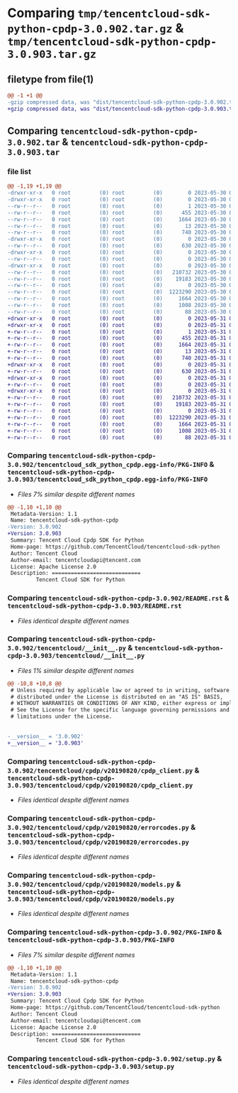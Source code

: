 # Comparing `tmp/tencentcloud-sdk-python-cpdp-3.0.902.tar.gz` & `tmp/tencentcloud-sdk-python-cpdp-3.0.903.tar.gz`

## filetype from file(1)

```diff
@@ -1 +1 @@
-gzip compressed data, was "dist/tencentcloud-sdk-python-cpdp-3.0.902.tar", last modified: Tue May 30 00:20:04 2023, max compression
+gzip compressed data, was "dist/tencentcloud-sdk-python-cpdp-3.0.903.tar", last modified: Wed May 31 02:08:13 2023, max compression
```

## Comparing `tencentcloud-sdk-python-cpdp-3.0.902.tar` & `tencentcloud-sdk-python-cpdp-3.0.903.tar`

### file list

```diff
@@ -1,19 +1,19 @@
-drwxr-xr-x   0 root         (0) root         (0)        0 2023-05-30 00:20:04.000000 tencentcloud-sdk-python-cpdp-3.0.902/
-drwxr-xr-x   0 root         (0) root         (0)        0 2023-05-30 00:20:04.000000 tencentcloud-sdk-python-cpdp-3.0.902/tencentcloud_sdk_python_cpdp.egg-info/
--rw-r--r--   0 root         (0) root         (0)        1 2023-05-30 00:20:04.000000 tencentcloud-sdk-python-cpdp-3.0.902/tencentcloud_sdk_python_cpdp.egg-info/dependency_links.txt
--rw-r--r--   0 root         (0) root         (0)      455 2023-05-30 00:20:04.000000 tencentcloud-sdk-python-cpdp-3.0.902/tencentcloud_sdk_python_cpdp.egg-info/SOURCES.txt
--rw-r--r--   0 root         (0) root         (0)     1664 2023-05-30 00:20:04.000000 tencentcloud-sdk-python-cpdp-3.0.902/tencentcloud_sdk_python_cpdp.egg-info/PKG-INFO
--rw-r--r--   0 root         (0) root         (0)       13 2023-05-30 00:20:04.000000 tencentcloud-sdk-python-cpdp-3.0.902/tencentcloud_sdk_python_cpdp.egg-info/top_level.txt
--rw-r--r--   0 root         (0) root         (0)      740 2023-05-30 00:20:04.000000 tencentcloud-sdk-python-cpdp-3.0.902/README.rst
-drwxr-xr-x   0 root         (0) root         (0)        0 2023-05-30 00:20:04.000000 tencentcloud-sdk-python-cpdp-3.0.902/tencentcloud/
--rw-r--r--   0 root         (0) root         (0)      630 2023-05-30 00:20:04.000000 tencentcloud-sdk-python-cpdp-3.0.902/tencentcloud/__init__.py
-drwxr-xr-x   0 root         (0) root         (0)        0 2023-05-30 00:20:04.000000 tencentcloud-sdk-python-cpdp-3.0.902/tencentcloud/cpdp/
--rw-r--r--   0 root         (0) root         (0)        0 2023-05-30 00:20:04.000000 tencentcloud-sdk-python-cpdp-3.0.902/tencentcloud/cpdp/__init__.py
-drwxr-xr-x   0 root         (0) root         (0)        0 2023-05-30 00:20:04.000000 tencentcloud-sdk-python-cpdp-3.0.902/tencentcloud/cpdp/v20190820/
--rw-r--r--   0 root         (0) root         (0)   210732 2023-05-30 00:20:04.000000 tencentcloud-sdk-python-cpdp-3.0.902/tencentcloud/cpdp/v20190820/cpdp_client.py
--rw-r--r--   0 root         (0) root         (0)    19183 2023-05-30 00:20:04.000000 tencentcloud-sdk-python-cpdp-3.0.902/tencentcloud/cpdp/v20190820/errorcodes.py
--rw-r--r--   0 root         (0) root         (0)        0 2023-05-30 00:20:04.000000 tencentcloud-sdk-python-cpdp-3.0.902/tencentcloud/cpdp/v20190820/__init__.py
--rw-r--r--   0 root         (0) root         (0)  1223290 2023-05-30 00:20:04.000000 tencentcloud-sdk-python-cpdp-3.0.902/tencentcloud/cpdp/v20190820/models.py
--rw-r--r--   0 root         (0) root         (0)     1664 2023-05-30 00:20:04.000000 tencentcloud-sdk-python-cpdp-3.0.902/PKG-INFO
--rw-r--r--   0 root         (0) root         (0)     1008 2023-05-30 00:20:04.000000 tencentcloud-sdk-python-cpdp-3.0.902/setup.py
--rw-r--r--   0 root         (0) root         (0)       88 2023-05-30 00:20:04.000000 tencentcloud-sdk-python-cpdp-3.0.902/setup.cfg
+drwxr-xr-x   0 root         (0) root         (0)        0 2023-05-31 02:08:13.000000 tencentcloud-sdk-python-cpdp-3.0.903/
+drwxr-xr-x   0 root         (0) root         (0)        0 2023-05-31 02:08:13.000000 tencentcloud-sdk-python-cpdp-3.0.903/tencentcloud_sdk_python_cpdp.egg-info/
+-rw-r--r--   0 root         (0) root         (0)        1 2023-05-31 02:08:13.000000 tencentcloud-sdk-python-cpdp-3.0.903/tencentcloud_sdk_python_cpdp.egg-info/dependency_links.txt
+-rw-r--r--   0 root         (0) root         (0)      455 2023-05-31 02:08:13.000000 tencentcloud-sdk-python-cpdp-3.0.903/tencentcloud_sdk_python_cpdp.egg-info/SOURCES.txt
+-rw-r--r--   0 root         (0) root         (0)     1664 2023-05-31 02:08:13.000000 tencentcloud-sdk-python-cpdp-3.0.903/tencentcloud_sdk_python_cpdp.egg-info/PKG-INFO
+-rw-r--r--   0 root         (0) root         (0)       13 2023-05-31 02:08:13.000000 tencentcloud-sdk-python-cpdp-3.0.903/tencentcloud_sdk_python_cpdp.egg-info/top_level.txt
+-rw-r--r--   0 root         (0) root         (0)      740 2023-05-31 02:08:13.000000 tencentcloud-sdk-python-cpdp-3.0.903/README.rst
+drwxr-xr-x   0 root         (0) root         (0)        0 2023-05-31 02:08:13.000000 tencentcloud-sdk-python-cpdp-3.0.903/tencentcloud/
+-rw-r--r--   0 root         (0) root         (0)      630 2023-05-31 02:08:13.000000 tencentcloud-sdk-python-cpdp-3.0.903/tencentcloud/__init__.py
+drwxr-xr-x   0 root         (0) root         (0)        0 2023-05-31 02:08:13.000000 tencentcloud-sdk-python-cpdp-3.0.903/tencentcloud/cpdp/
+-rw-r--r--   0 root         (0) root         (0)        0 2023-05-31 02:08:13.000000 tencentcloud-sdk-python-cpdp-3.0.903/tencentcloud/cpdp/__init__.py
+drwxr-xr-x   0 root         (0) root         (0)        0 2023-05-31 02:08:13.000000 tencentcloud-sdk-python-cpdp-3.0.903/tencentcloud/cpdp/v20190820/
+-rw-r--r--   0 root         (0) root         (0)   210732 2023-05-31 02:08:13.000000 tencentcloud-sdk-python-cpdp-3.0.903/tencentcloud/cpdp/v20190820/cpdp_client.py
+-rw-r--r--   0 root         (0) root         (0)    19183 2023-05-31 02:08:13.000000 tencentcloud-sdk-python-cpdp-3.0.903/tencentcloud/cpdp/v20190820/errorcodes.py
+-rw-r--r--   0 root         (0) root         (0)        0 2023-05-31 02:08:13.000000 tencentcloud-sdk-python-cpdp-3.0.903/tencentcloud/cpdp/v20190820/__init__.py
+-rw-r--r--   0 root         (0) root         (0)  1223290 2023-05-31 02:08:13.000000 tencentcloud-sdk-python-cpdp-3.0.903/tencentcloud/cpdp/v20190820/models.py
+-rw-r--r--   0 root         (0) root         (0)     1664 2023-05-31 02:08:13.000000 tencentcloud-sdk-python-cpdp-3.0.903/PKG-INFO
+-rw-r--r--   0 root         (0) root         (0)     1008 2023-05-31 02:08:13.000000 tencentcloud-sdk-python-cpdp-3.0.903/setup.py
+-rw-r--r--   0 root         (0) root         (0)       88 2023-05-31 02:08:13.000000 tencentcloud-sdk-python-cpdp-3.0.903/setup.cfg
```

### Comparing `tencentcloud-sdk-python-cpdp-3.0.902/tencentcloud_sdk_python_cpdp.egg-info/PKG-INFO` & `tencentcloud-sdk-python-cpdp-3.0.903/tencentcloud_sdk_python_cpdp.egg-info/PKG-INFO`

 * *Files 7% similar despite different names*

```diff
@@ -1,10 +1,10 @@
 Metadata-Version: 1.1
 Name: tencentcloud-sdk-python-cpdp
-Version: 3.0.902
+Version: 3.0.903
 Summary: Tencent Cloud Cpdp SDK for Python
 Home-page: https://github.com/TencentCloud/tencentcloud-sdk-python
 Author: Tencent Cloud
 Author-email: tencentcloudapi@tencent.com
 License: Apache License 2.0
 Description: ============================
         Tencent Cloud SDK for Python
```

### Comparing `tencentcloud-sdk-python-cpdp-3.0.902/README.rst` & `tencentcloud-sdk-python-cpdp-3.0.903/README.rst`

 * *Files identical despite different names*

### Comparing `tencentcloud-sdk-python-cpdp-3.0.902/tencentcloud/__init__.py` & `tencentcloud-sdk-python-cpdp-3.0.903/tencentcloud/__init__.py`

 * *Files 1% similar despite different names*

```diff
@@ -10,8 +10,8 @@
 # Unless required by applicable law or agreed to in writing, software
 # distributed under the License is distributed on an "AS IS" BASIS,
 # WITHOUT WARRANTIES OR CONDITIONS OF ANY KIND, either express or implied.
 # See the License for the specific language governing permissions and
 # limitations under the License.
 
 
-__version__ = '3.0.902'
+__version__ = '3.0.903'
```

### Comparing `tencentcloud-sdk-python-cpdp-3.0.902/tencentcloud/cpdp/v20190820/cpdp_client.py` & `tencentcloud-sdk-python-cpdp-3.0.903/tencentcloud/cpdp/v20190820/cpdp_client.py`

 * *Files identical despite different names*

### Comparing `tencentcloud-sdk-python-cpdp-3.0.902/tencentcloud/cpdp/v20190820/errorcodes.py` & `tencentcloud-sdk-python-cpdp-3.0.903/tencentcloud/cpdp/v20190820/errorcodes.py`

 * *Files identical despite different names*

### Comparing `tencentcloud-sdk-python-cpdp-3.0.902/tencentcloud/cpdp/v20190820/models.py` & `tencentcloud-sdk-python-cpdp-3.0.903/tencentcloud/cpdp/v20190820/models.py`

 * *Files identical despite different names*

### Comparing `tencentcloud-sdk-python-cpdp-3.0.902/PKG-INFO` & `tencentcloud-sdk-python-cpdp-3.0.903/PKG-INFO`

 * *Files 7% similar despite different names*

```diff
@@ -1,10 +1,10 @@
 Metadata-Version: 1.1
 Name: tencentcloud-sdk-python-cpdp
-Version: 3.0.902
+Version: 3.0.903
 Summary: Tencent Cloud Cpdp SDK for Python
 Home-page: https://github.com/TencentCloud/tencentcloud-sdk-python
 Author: Tencent Cloud
 Author-email: tencentcloudapi@tencent.com
 License: Apache License 2.0
 Description: ============================
         Tencent Cloud SDK for Python
```

### Comparing `tencentcloud-sdk-python-cpdp-3.0.902/setup.py` & `tencentcloud-sdk-python-cpdp-3.0.903/setup.py`

 * *Files identical despite different names*

